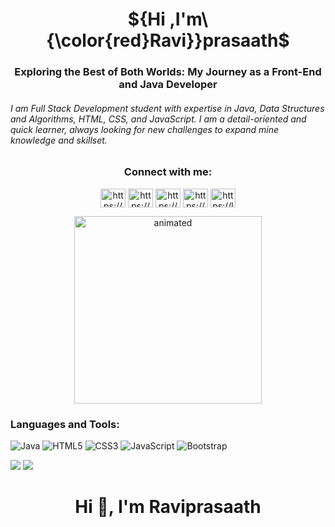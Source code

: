 <h1 align="center">
 ${Hi ,I'm\ {\color{red}Ravi}}prasaath$  
</h1>

<h3 align="center">Exploring the Best of Both Worlds: My Journey as a Front-End and Java Developer</h6>
<h6 align="left">I am Full Stack Development student with expertise in Java, Data Structures and Algorithms, HTML, CSS, and JavaScript. I am a detail-oriented and quick learner, always looking for new challenges to expand mine knowledge and skillset. </h4>



<h3 align="center">Connect with me:</h3>
<p align="center">
<a href="https://linkedin.com/in/https://www.linkedin.com/in/raviprasaath-ramesh-30158b11a/" target="blank"><img align="center" src="https://raw.githubusercontent.com/rahuldkjain/github-profile-readme-generator/master/src/images/icons/Social/linked-in-alt.svg" alt="https://www.linkedin.com/in/raviprasaath-ramesh-30158b11a/" height="30" width="40" /></a>
<a href="https://codesandbox.com/https://codesandbox.io/dashboard/recent?workspace=d3bc3ed7-96ca-4556-86f2-8364edc94216" target="blank"><img align="center" src="https://raw.githubusercontent.com/rahuldkjain/github-profile-readme-generator/master/src/images/icons/Social/codesandbox.svg" alt="https://codesandbox.io/dashboard/recent?workspace=d3bc3ed7-96ca-4556-86f2-8364edc94216" height="30" width="40" /></a>
<a href="https://fb.com/https://www.facebook.com/ravi.prasaath.54" target="blank"><img align="center" src="https://raw.githubusercontent.com/rahuldkjain/github-profile-readme-generator/master/src/images/icons/Social/facebook.svg" alt="https://www.facebook.com/ravi.prasaath.54" height="30" width="40" /></a>
<a href="https://instagram.com/https://www.instagram.com/raviprasaath/" target="blank"><img align="center" src="https://raw.githubusercontent.com/rahuldkjain/github-profile-readme-generator/master/src/images/icons/Social/instagram.svg" alt="https://www.instagram.com/raviprasaath/" height="30" width="40" /></a>
<a href="https://www.leetcode.com/https://leetcode.com/raviprasaath/" target="blank"><img align="center" src="https://raw.githubusercontent.com/rahuldkjain/github-profile-readme-generator/master/src/images/icons/Social/leet-code.svg" alt="https://leetcode.com/raviprasaath/" height="30" width="40" /></a>
</p>
















<p align="center">
  <img src="https://media0.giphy.com/media/qgQUggAC3Pfv687qPC/giphy.gif" alt="animated" width="300"/>
</p>


<h3 align="left">Languages and Tools:</h3>
<p align="center"> 

![Java](https://img.shields.io/badge/java-%23ED8B00.svg?style=for-the-badge&logo=java&logoColor=white) 
![HTML5](https://img.shields.io/badge/html5-%23E34F26.svg?style=for-the-badge&logo=html5&logoColor=white)
![CSS3](https://img.shields.io/badge/css3-%231572B6.svg?style=for-the-badge&logo=css3&logoColor=white) 
![JavaScript](https://img.shields.io/badge/javascript-%23323330.svg?style=for-the-badge&logo=javascript&logoColor=%23F7DF1E) 
![Bootstrap](https://img.shields.io/badge/bootstrap-%23563D7C.svg?style=for-the-badge&logo=bootstrap&logoColor=white) 

</p>







  
![](https://github-readme-streak-stats.herokuapp.com/?user=Raviprasaath&theme=dark&hide_border=false)
![](https://github-readme-stats.vercel.app/api/top-langs/?username=Raviprasaath&theme=dark&hide_border=false&include_all_commits=false&count_private=false&layout=compact)




<h1 align="center">Hi 👋, I'm Raviprasaath</h1>


